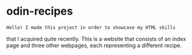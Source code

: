 # odin-recipes
	
	Hello! I made this project in order to showcase my HTML skills 
that I acquired quite recently. This is a website that consists of an 
index page and three other webpages, each representing a different recipe.

